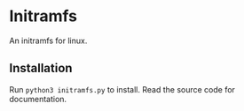# Initramfs
An initramfs for linux.
## Installation
Run `python3 initramfs.py` to install. Read the source code for documentation.
